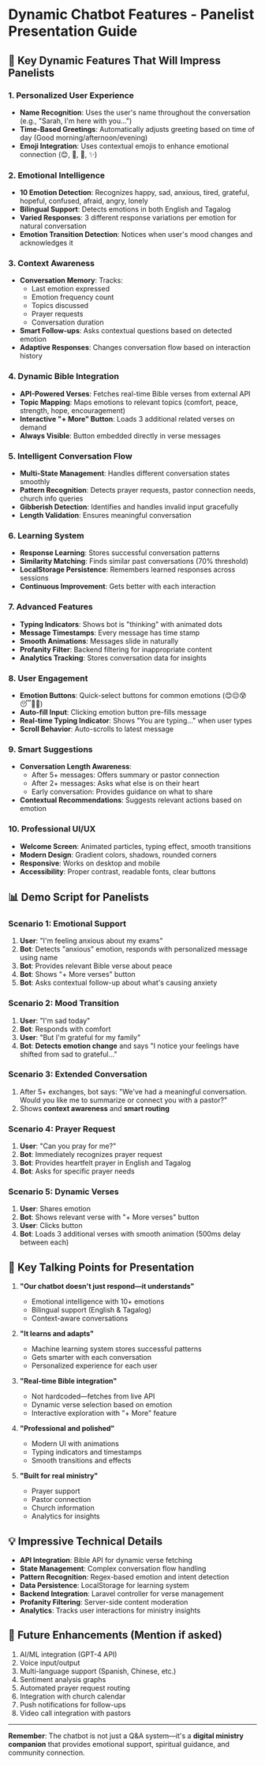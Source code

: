# Dynamic Chatbot Features - Panelist Presentation Guide

## 🌟 Key Dynamic Features That Will Impress Panelists

### 1. **Personalized User Experience**
- **Name Recognition**: Uses the user's name throughout the conversation (e.g., "Sarah, I'm here with you...")
- **Time-Based Greetings**: Automatically adjusts greeting based on time of day (Good morning/afternoon/evening)
- **Emoji Integration**: Uses contextual emojis to enhance emotional connection (😊, 💙, 🙏, ✨)

### 2. **Emotional Intelligence**
- **10 Emotion Detection**: Recognizes happy, sad, anxious, tired, grateful, hopeful, confused, afraid, angry, lonely
- **Bilingual Support**: Detects emotions in both English and Tagalog
- **Varied Responses**: 3 different response variations per emotion for natural conversation
- **Emotion Transition Detection**: Notices when user's mood changes and acknowledges it

### 3. **Context Awareness**
- **Conversation Memory**: Tracks:
  - Last emotion expressed
  - Emotion frequency count
  - Topics discussed
  - Prayer requests
  - Conversation duration
- **Smart Follow-ups**: Asks contextual questions based on detected emotion
- **Adaptive Responses**: Changes conversation flow based on interaction history

### 4. **Dynamic Bible Integration**
- **API-Powered Verses**: Fetches real-time Bible verses from external API
- **Topic Mapping**: Maps emotions to relevant topics (comfort, peace, strength, hope, encouragement)
- **Interactive "+ More" Button**: Loads 3 additional related verses on demand
- **Always Visible**: Button embedded directly in verse messages

### 5. **Intelligent Conversation Flow**
- **Multi-State Management**: Handles different conversation states smoothly
- **Pattern Recognition**: Detects prayer requests, pastor connection needs, church info queries
- **Gibberish Detection**: Identifies and handles invalid input gracefully
- **Length Validation**: Ensures meaningful conversation

### 6. **Learning System**
- **Response Learning**: Stores successful conversation patterns
- **Similarity Matching**: Finds similar past conversations (70% threshold)
- **LocalStorage Persistence**: Remembers learned responses across sessions
- **Continuous Improvement**: Gets better with each interaction

### 7. **Advanced Features**
- **Typing Indicators**: Shows bot is "thinking" with animated dots
- **Message Timestamps**: Every message has time stamp
- **Smooth Animations**: Messages slide in naturally
- **Profanity Filter**: Backend filtering for inappropriate content
- **Analytics Tracking**: Stores conversation data for insights

### 8. **User Engagement**
- **Emotion Buttons**: Quick-select buttons for common emotions (😊😔😰😴🙏✨)
- **Auto-fill Input**: Clicking emotion button pre-fills message
- **Real-time Typing Indicator**: Shows "You are typing..." when user types
- **Scroll Behavior**: Auto-scrolls to latest message

### 9. **Smart Suggestions**
- **Conversation Length Awareness**: 
  - After 5+ messages: Offers summary or pastor connection
  - After 2+ messages: Asks what else is on their heart
  - Early conversation: Provides guidance on what to share
- **Contextual Recommendations**: Suggests relevant actions based on emotion

### 10. **Professional UI/UX**
- **Welcome Screen**: Animated particles, typing effect, smooth transitions
- **Modern Design**: Gradient colors, shadows, rounded corners
- **Responsive**: Works on desktop and mobile
- **Accessibility**: Proper contrast, readable fonts, clear buttons

## 📊 Demo Script for Panelists

### Scenario 1: Emotional Support
1. **User**: "I'm feeling anxious about my exams"
2. **Bot**: Detects "anxious" emotion, responds with personalized message using name
3. **Bot**: Provides relevant Bible verse about peace
4. **Bot**: Shows "+ More verses" button
5. **Bot**: Asks contextual follow-up about what's causing anxiety

### Scenario 2: Mood Transition
1. **User**: "I'm sad today"
2. **Bot**: Responds with comfort
3. **User**: "But I'm grateful for my family"
4. **Bot**: **Detects emotion change** and says "I notice your feelings have shifted from sad to grateful..."

### Scenario 3: Extended Conversation
1. After 5+ exchanges, bot says: "We've had a meaningful conversation. Would you like me to summarize or connect you with a pastor?"
2. Shows **context awareness** and **smart routing**

### Scenario 4: Prayer Request
1. **User**: "Can you pray for me?"
2. **Bot**: Immediately recognizes prayer request
3. **Bot**: Provides heartfelt prayer in English and Tagalog
4. **Bot**: Asks for specific prayer needs

### Scenario 5: Dynamic Verses
1. **User**: Shares emotion
2. **Bot**: Shows relevant verse with "+ More verses" button
3. **User**: Clicks button
4. **Bot**: Loads 3 additional verses with smooth animation (500ms delay between each)

## 🎯 Key Talking Points for Presentation

1. **"Our chatbot doesn't just respond—it understands"**
   - Emotional intelligence with 10+ emotions
   - Bilingual support (English & Tagalog)
   - Context-aware conversations

2. **"It learns and adapts"**
   - Machine learning system stores successful patterns
   - Gets smarter with each conversation
   - Personalized experience for each user

3. **"Real-time Bible integration"**
   - Not hardcoded—fetches from live API
   - Dynamic verse selection based on emotion
   - Interactive exploration with "+ More" feature

4. **"Professional and polished"**
   - Modern UI with animations
   - Typing indicators and timestamps
   - Smooth transitions and effects

5. **"Built for real ministry"**
   - Prayer support
   - Pastor connection
   - Church information
   - Analytics for insights

## 💡 Impressive Technical Details

- **API Integration**: Bible API for dynamic verse fetching
- **State Management**: Complex conversation flow handling
- **Pattern Recognition**: Regex-based emotion and intent detection
- **Data Persistence**: LocalStorage for learning system
- **Backend Integration**: Laravel controller for verse management
- **Profanity Filtering**: Server-side content moderation
- **Analytics**: Tracks user interactions for ministry insights

## 🚀 Future Enhancements (Mention if asked)

1. AI/ML integration (GPT-4 API)
2. Voice input/output
3. Multi-language support (Spanish, Chinese, etc.)
4. Sentiment analysis graphs
5. Automated prayer request routing
6. Integration with church calendar
7. Push notifications for follow-ups
8. Video call integration with pastors

---

**Remember**: The chatbot is not just a Q&A system—it's a **digital ministry companion** that provides emotional support, spiritual guidance, and community connection.
